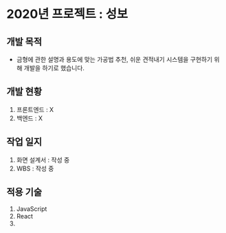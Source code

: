 # 2020년 프로젝트 : 성보

## 개발 목적
  - 금형에 관한 설명과 용도에 맞는 가공법 추천, 쉬운 견적내기 시스템을 구현하기 위해 개발을 하기로 했습니다.

## 개발 현황 

  1. 프론트엔드 : X
  1. 백엔드 : X
  
## 작업 일지

  1. 화면 설계서 : 작성 중 
  1. WBS : 작성 중 
  
 ## 적용 기술
 
  1. JavaScript
  1. React
  1. 
